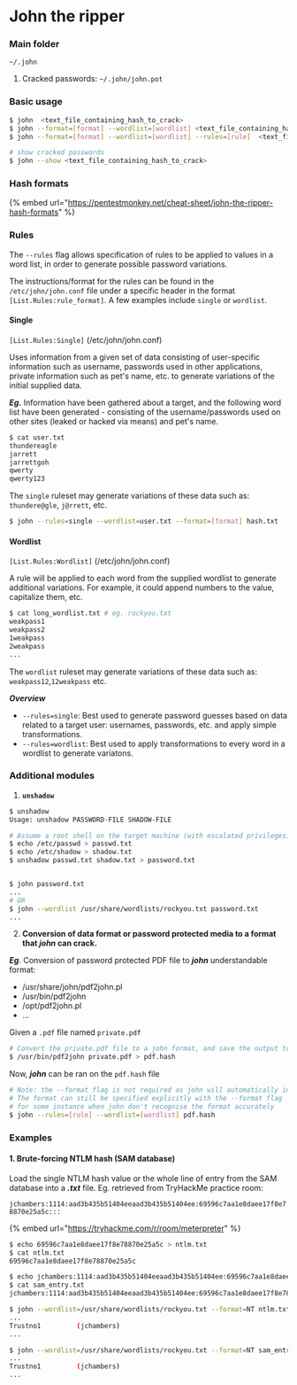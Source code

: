 # John the ripper

### Main folder

`~/.john`

1. Cracked passwords: `~/.john/john.pot`

### Basic usage

```bash
$ john  <text_file_containing_hash_to_crack>
$ john --format=[format] --wordlist=[wordlist] <text_file_containing_hash_to_crack>
$ john --format=[format] --wordlist=[wordlist] --rules=[rule]  <text_file_containing_hash_to_crack>
```

```bash
# show cracked passwords
$ john --show <text_file_containing_hash_to_crack>
```

### Hash formats

{% embed url="https://pentestmonkey.net/cheat-sheet/john-the-ripper-hash-formats" %}

### Rules

The `--rules` flag allows specification of rules to be applied to values in a word list, in order to generate possible password variations.

The instructions/format for the rules can be found in the `/etc/john/john.conf` file under a specific header in the format `[List.Rules:rule_format]`. A few examples include `single` or `wordlist`.

#### Single

`[List.Rules:Single]` (/etc/john/john.conf)

Uses information from a given set of data consisting of user-specific information such as username, passwords used in other applications, private information such as pet's name, etc. to generate variations of the initial supplied data.

_**Eg.**_ Information have been gathered about a target, and the following word list have been generated - consisting of the username/passwords used on other sites (leaked or hacked via means) and pet's name.

```bash
$ cat user.txt
thundereagle
jarrett
jarrettgoh
qwerty
qwerty123
```

The `single` ruleset may generate variations of these data such as: `thundere@gle`, `j@rrett`, etc.

```bash
$ john --rules=single --wordlist=user.txt --format=[format] hash.txt
```

#### Wordlist

`[List.Rules:Wordlist]` (/etc/john/john.conf)

A rule will be applied to each word from the supplied wordlist to generate additional variations. For example, it could append numbers to the value, capitalize them, etc.

```bash
$ cat long_wordlist.txt # eg. rockyou.txt
weakpass1
weakpass2
1weakpass
2weakpass
...
```

The `wordlist` ruleset may generate variations of these data such as: `weakpass12`,`12weakpass` etc.



_**Overview**_

* `--rules=single`: Best used to generate password guesses based on data related to a target user: usernames, passwords, etc. and apply simple transformations.
* `--rules=wordlist`: Best used to apply transformations to every word in a wordlist to generate variatons.

### Additional modules

1. **`unshadow`**

```bash
$ unshadow 
Usage: unshadow PASSWORD-FILE SHADOW-FILE

# Assume a root shell on the target machine (with escalated privileges)
$ echo /etc/passwd > passwd.txt
$ echo /etc/shadow > shadow.txt
$ unshadow passwd.txt shadow.txt > password.txt


$ john password.txt
...
# OR
$ john --wordlist /usr/share/wordlists/rockyou.txt password.txt
...
```

2. **Conversion of data format or password protected media to a format that&#x20;**_**john**_**&#x20;can crack.**

_**Eg**_. Conversion of password protected PDF file to _**john**_ understandable format:

* /usr/share/john/pdf2john.pl&#x20;
* /usr/bin/pdf2john&#x20;
* /opt/pdf2john.pl
* ...

Given a `.pdf` file named `private.pdf`&#x20;

```bash
# Convert the private.pdf file to a john format, and save the output to pdf.hash
$ /usr/bin/pdf2john private.pdf > pdf.hash
```

Now,  _**john**_ can be ran on the `pdf.hash` file

```bash
# Note: the --format flag is not required as john will automatically infer the format
# The format can still be specified explicitly with the --format flag
# for some instance when john don't recognise the format accurately
$ john --rules=[rule] --wordlist=[wordlist] pdf.hash
```

### Examples

#### 1. Brute-forcing NTLM hash (SAM database)

Load the single NTLM hash value or the whole line of entry from the SAM database into a _**.txt**_ file. Eg. retrieved from TryHackMe practice room:

`jchambers:1114:aad3b435b51404eeaad3b435b51404ee:69596c7aa1e8daee17f8e78870e25a5c:::`

{% embed url="https://tryhackme.com/r/room/meterpreter" %}

```bash
$ echo 69596c7aa1e8daee17f8e78870e25a5c > ntlm.txt
$ cat ntlm.txt
69596c7aa1e8daee17f8e78870e25a5c

$ echo jchambers:1114:aad3b435b51404eeaad3b435b51404ee:69596c7aa1e8daee17f8e78870e25a5c::: > sam_entry.txt
$ cat sam_entry.txt
jchambers:1114:aad3b435b51404eeaad3b435b51404ee:69596c7aa1e8daee17f8e78870e25a5c:::

$ john --wordlist=/usr/share/wordlists/rockyou.txt --format=NT ntlm.txt
...
Trustno1         (jchambers)   
...

$ john --wordlist=/usr/share/wordlists/rockyou.txt --format=NT sam_entry.txt
...
Trustno1         (jchambers)   
...
```
